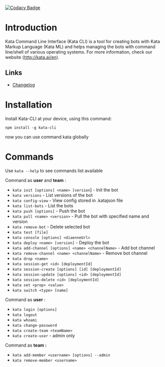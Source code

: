 [![Codacy Badge](https://api.codacy.com/project/badge/Grade/5445d7e1a31740f8a4659e4774a168d9)](https://www.codacy.com?utm_source=git@bitbucket.org&amp;utm_medium=referral&amp;utm_content=yesboss/kata-cli&amp;utm_campaign=Badge_Grade)

# Introduction

Kata Command Line Interface (Kata CLI) is a tool for creating bots with Kata Markup Language (Kata ML) and helps managing the bots with command line/shell of various operating systems.
For more information, check our website (http://kata.ai/en).

## Links

- [Changelog](CHANGELOG.md)

# Installation

Install Kata-CLI at your device, using this command:

```shell
npm install -g kata-cli
```

now you can use command kata globally

# Commands

Use `kata --help` to see commands list available

Command as **user** and **team** : 

* `kata init [options] <name> [version`] - Init the bot
* `kata versions` - List versions of the bot
* `kata config-view` - View config stored in .katajson file
* `kata list-bots` - List the bots
* `kata push [options]` - Push the bot
* `kata pull <name> <version>` - Pull the bot with specified name and version
* `kata remove-bot` - Delete selected bot
* `kata test [file]`
* `kata console [options] <diaenneUrl>`
* `kata deploy <name> [version]` - Deploy the bot
* `kata add-channel [options] <name> <channelName>` - Add bot channel
* `kata remove-channel <name> <channelName>` - Remove bot channel
* `kata drop <name>`
* `kata session-get <id> [deploymentId]`
* `kata session-create [options] [id] [deploymentId]`
* `kata session-update [options] <id> [deploymentId]`
* `kata session-delete <id> [deploymentId]`
* `kata set <prop> <value>`
* `kata switch <type> [name]`

Command as **user** : 

* `kata login [options]`
* `kata logout`
* `kata whoami`
* `kata change-password`
* `kata create-team <teamName>`
* `kata create-user`  - admin only

Command as **team :**

* `kata add-member <username> [options] --admin`
* `kata remove-member <username>`
